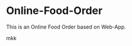# Online-Food-Order

This is an Online Food Order based on Web-App.































































































































































































mkk


























































































